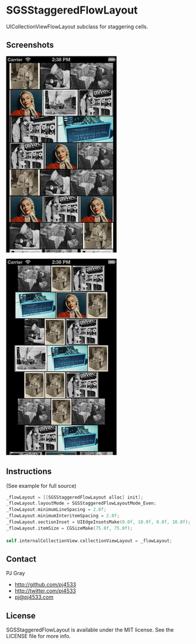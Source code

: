 # SGSStaggeredFlowLayout

UICollectionViewFlowLayout subclass for staggering cells.

## Screenshots

![Screenshot](Screenshots/even.png "Screenshot") 

![Screenshot](Screenshots/centered.png "Screenshot")

## Instructions

(See example for full source)

``` objective-c
_flowLayout = [[SGSStaggeredFlowLayout alloc] init];
_flowLayout.layoutMode = SGSStaggeredFlowLayoutMode_Even;
_flowLayout.minimumLineSpacing = 2.0f;
_flowLayout.minimumInteritemSpacing = 2.0f;
_flowLayout.sectionInset = UIEdgeInsetsMake(0.0f, 10.0f, 0.0f, 10.0f);
_flowLayout.itemSize = CGSizeMake(75.0f, 75.0f);

self.internalCollectionView.collectionViewLayout = _flowLayout;
```

## Contact

PJ Gray

- http://github.com/pj4533
- http://twitter.com/pj4533
- pj@pj4533.com

## License

SGSStaggeredFlowLayout is available under the MIT license. See the LICENSE file for more info.

